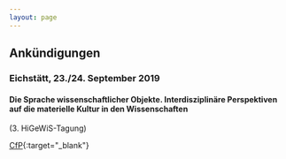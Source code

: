 ```yaml
---
layout: page
---
```


## Ankündigungen

### Eichstätt, 23./24. September 2019

#### Die Sprache wissenschaftlicher Objekte. Interdisziplinäre Perspektiven auf die materielle Kultur in den Wissenschaften
(3. HiGeWiS-Tagung)

[CfP]( {{site.url}}/downloads/CfP_Eichstaett.pdf ){:target="_blank"} 



